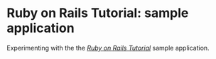 # Ruby on Rails Tutorial: sample application

Experimenting with the the [*Ruby on Rails Tutorial*](http://railstutorial.org/) sample application.